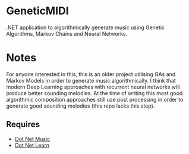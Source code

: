 # GeneticMIDI
.NET application to algorithmically generate music using Genetic Algorithms, Markov Chains and Neural Networks.

# Notes
For anyone interested in this, this is an older project utilising GAs and Markov Models in order to generate music algorithmically. I think that modern Deep Learning approaches with recurrent neural networks will produce better sounding melodies. At the time of writing this most good algorithmic composition approaches still use post processing in order to generate good sounding melodies (this repo lacks this step). 

## Requires
* [Dot Net Music](https://github.com/stefan-j/DotNetMusic)
* [Dot Net Learn](https://github.com/stefan-j/DotNetLearn)

